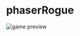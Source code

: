 # phaserRogue
<img src="http://image.prntscr.com/image/3727e4429ab74aacb930e34d68433a88.png" alt="game preview">
